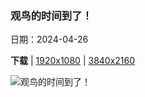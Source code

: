 ### 观鸟的时间到了！

日期：2024-04-26

**下载**  |  [1920x1080](https://cn.bing.com/th?id=OHR.LeucisticHummingbird_ZH-CN2921653789_1920x1080.jpg)  |  [3840x2160](https://cn.bing.com/th?id=OHR.LeucisticHummingbird_ZH-CN2921653789_UHD.jpg)

![观鸟的时间到了！](https://cn.bing.com/th?id=OHR.LeucisticHummingbird_ZH-CN2921653789_1920x1080.jpg "澳大利亚花园里的白种安氏蜂鸟，加州大学圣克鲁兹分校植物园，加利福尼亚州，美国 (© yhelfman/Getty Images)")

